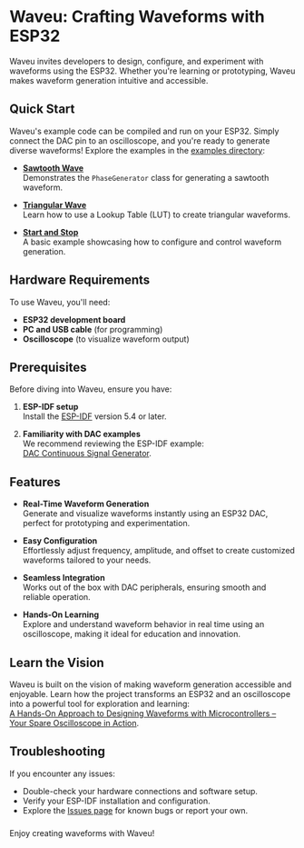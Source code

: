 # Waveu: Crafting Waveforms with ESP32

Waveu invites developers to design, configure, and experiment with waveforms using the ESP32. Whether you're learning or prototyping, Waveu makes waveform generation intuitive and accessible.

## Quick Start

Waveu's example code can be compiled and run on your ESP32. Simply connect the DAC pin to an oscilloscope, and you're ready to generate diverse waveforms! Explore the examples in the [examples directory](examples):

- **[Sawtooth Wave](examples/sawtooth)**  
  Demonstrates the `PhaseGenerator` class for generating a sawtooth waveform.

- **[Triangular Wave](examples/triangular)**  
  Learn how to use a Lookup Table (LUT) to create triangular waveforms.

- **[Start and Stop](examples/start_n_stop)**  
  A basic example showcasing how to configure and control waveform generation.


## Hardware Requirements

To use Waveu, you'll need:

- **ESP32 development board**  
- **PC and USB cable** (for programming)  
- **Oscilloscope** (to visualize waveform output)  


## Prerequisites

Before diving into Waveu, ensure you have:

1. **ESP-IDF setup**  
   Install the [ESP-IDF](https://docs.espressif.com/projects/esp-idf/en/stable/esp32/get-started/index.html) version 5.4 or later.

2. **Familiarity with DAC examples**  
   We recommend reviewing the ESP-IDF example:  
   [DAC Continuous Signal Generator](https://github.com/espressif/esp-idf/tree/v5.4/examples/peripherals/dac/dac_continuous/signal_generator).


## Features

- **Real-Time Waveform Generation**  
  Generate and visualize waveforms instantly using an ESP32 DAC, perfect for prototyping and experimentation.

- **Easy Configuration**  
  Effortlessly adjust frequency, amplitude, and offset to create customized waveforms tailored to your needs.

- **Seamless Integration**  
  Works out of the box with DAC peripherals, ensuring smooth and reliable operation.

- **Hands-On Learning**  
  Explore and understand waveform behavior in real time using an oscilloscope, making it ideal for education and innovation.


## Learn the Vision

Waveu is built on the vision of making waveform generation accessible and enjoyable. Learn how the project transforms an ESP32 and an oscilloscope into a powerful tool for exploration and learning:  
[A Hands-On Approach to Designing Waveforms with Microcontrollers – Your Spare Oscilloscope in Action](https://doi.org/10.6084/m9.figshare.28236308).


## Troubleshooting

If you encounter any issues:

- Double-check your hardware connections and software setup.
- Verify your ESP-IDF installation and configuration.
- Explore the [Issues page](https://github.com/tinyalg/waveu/issues) for known bugs or report your own.

#####

Enjoy creating waveforms with Waveu!
